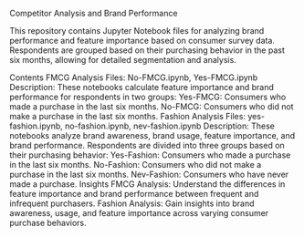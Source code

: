 Competitor Analysis and Brand Performance

This repository contains Jupyter Notebook files for analyzing brand performance and feature importance based on consumer survey data. 
Respondents are grouped based on their purchasing behavior in the past six months, allowing for detailed segmentation and analysis.

Contents
FMCG Analysis
Files: No-FMCG.ipynb, Yes-FMCG.ipynb
Description:
These notebooks calculate feature importance and brand performance for respondents in two groups:
Yes-FMCG: Consumers who made a purchase in the last six months.
No-FMCG: Consumers who did not make a purchase in the last six months.
Fashion Analysis
Files: yes-fashion.ipynb, no-fashion.ipynb, nev-fashion.ipynb
Description:
These notebooks analyze brand awareness, brand usage, feature importance, and brand performance. Respondents are divided into three groups based on their purchasing behavior:
Yes-Fashion: Consumers who made a purchase in the last six months.
No-Fashion: Consumers who did not make a purchase in the last six months.
Nev-Fashion: Consumers who have never made a purchase.
Insights
FMCG Analysis: Understand the differences in feature importance and brand performance between frequent and infrequent purchasers.
Fashion Analysis: Gain insights into brand awareness, usage, and feature importance across varying consumer purchase behaviors.
